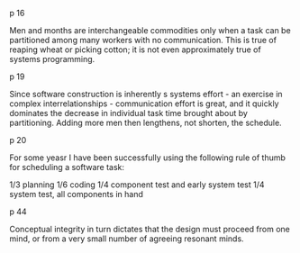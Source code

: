 

p 16

Men and months are interchangeable commodities only when a task can be partitioned
among many workers with no communication. This is true of reaping wheat or picking cotton; it is not even approximately true of systems programming.

p 19

Since software construction is inherently s systems effort - an exercise in complex interrelationships - communication effort is great, and it quickly dominates the decrease in individual task time brought about by partitioning.
Adding more men then lengthens, not shorten, the schedule.

p 20

For some yeasr I have been successfully using the following rule of thumb
for scheduling a software task:

1/3 planning
1/6 coding
1/4 component test and early system test
1/4 system test, all components in hand


p 44

Conceptual integrity in turn dictates that the design must proceed from one mind,
or from a very small number of agreeing resonant minds.


